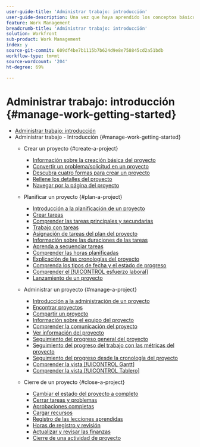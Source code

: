 ```yaml
---
user-guide-title: 'Administrar trabajo: introducción'
user-guide-description: Una vez que haya aprendido los conceptos básicos de la creación, planificación y administración de proyectos, hay algunas cosas más que debe saber para aprovechar al máximo Workfront.
feature: Work Management
breadcrumb-title: 'Administrar trabajo: introducción'
solution: Workfront
sub-product: Work Management
index: y
source-git-commit: 609df4be7b1115b7b624d9e8e758845cd2a51bdb
workflow-type: tm+mt
source-wordcount: '204'
ht-degree: 69%

---
```



# Administrar trabajo: introducción {#manage-work-getting-started}

+ [Administrar trabajo: introducción](overview.md)
+ Administrar trabajo - Introducción {#manage-work-getting-started}
   + Crear un proyecto {#create-a-project}
      + [Información sobre la creación básica del proyecto](understand-basic-project-creation.md)
      + [Convertir un problema/solicitud en un proyecto](create-a-project-from-a-request.md)
      + [Descubra cuatro formas para crear un proyecto](understand-other-ways-to-create-projects.md)
      + [Rellene los detalles del proyecto](fill-in-the-project-details.md)
      + [Navegar por la página del proyecto](navigate-the-project-page.md)

   + Planificar un proyecto {#plan-a-project}
      + [Introducción a la planificación de un proyecto](getting-started-plan-a-project.md)
      + [Crear tareas](how-to-create-tasks.md)
      + [Comprender las tareas principales y secundarias](understand-parent-child-tasks.md)
      + [Trabajo con tareas](work-with-tasks.md)
      + [Asignación de tareas del plan del proyecto](assign-tasks-from-the-project-plan.md)
      + [Información sobre las duraciones de las tareas](understand-task-durations.md)
      + [Aprenda a secuenciar tareas](learn-to-sequence-tasks.md)
      + [Comprender las horas planificadas](understand-planned-hours.md)
      + [Explicación de las cronologías del proyecto](understand-project-timelines.md)
      + [Comprenda los tipos de fecha y el estado de progreso](understand-task-dates-and-progress-status.md)
      + [Comprender el [!UICONTROL esfuerzo laboral]](understand-work-effort.md)
      + [Lanzamiento de un proyecto](take-a-project-live.md)

   + Administrar un proyecto {#manage-a-project}
      + [Introducción a la administración de un proyecto](getting-started-manage-a-project.md)
      + [Encontrar proyectos](find-projects.md)
      + [Compartir un proyecto](share-a-project.md)
      + [Información sobre el equipo del proyecto](understand-the-project-team.md)
      + [Comprender la comunicación del proyecto](understand-project-communication.md)
      + [Ver información del proyecto](view-project-information.md)
      + [Seguimiento del progreso general del proyecto](track-overall-project-progress.md)
      + [Seguimiento del progreso del trabajo con las métricas del proyecto](track-work-progress-with-project-metrics.md)
      + [Seguimiento del progreso desde la cronología del proyecto](track-work-progress-from-the-project-timeline.md)
      + [Comprender la vista [!UICONTROL Gantt]](understand-the-gantt-view.md)
      + [Comprender la vista [!UICONTROL Tablero]](understand-the-board-view.md)

   + Cierre de un proyecto {#close-a-project}
      + [Cambiar el estado del proyecto a completo](change-the-project-status.md)
      + [Cerrar tareas y problemas](close-tasks-and-issues.md)
      + [Aprobaciones completas](complete-approvals.md)
      + [Cargar recursos](upload-assets.md)
      + [Registro de las lecciones aprendidas](lessons-learned-from-closing-a-project.md)
      + [Horas de registro y revisión](log-and-review-hours.md)
      + [Actualizar y revisar las finanzas](update-and-review-finances.md)
      + [Cierre de una actividad de proyecto](close-a-project-activity.md)

